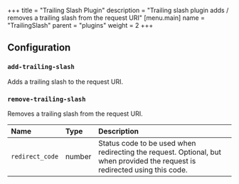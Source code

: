 +++
title = "Trailing Slash Plugin"
description = "Trailing slash plugin adds / removes a trailing slash from the request URI"
[menu.main]
  name = "TrailingSlash"
  parent = "plugins"
  weight = 2
+++

## Configuration

### `add-trailing-slash`

Adds a trailing slash to the request URI.

### `remove-trailing-slash`

Removes a trailing slash from the request URI.

Name | Type | Description
:--- | :--- | :----------
`redirect_code` | number | Status code to be used when redirecting the request. Optional, but when provided the request is redirected using this code.
